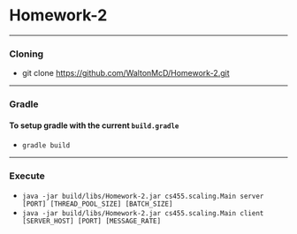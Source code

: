 # Homework-2

---

### Cloning

- git clone https://github.com/WaltonMcD/Homework-2.git

---

### Gradle

#### To setup gradle with the current `build.gradle`

- `gradle build`

---

### Execute

- `java -jar build/libs/Homework-2.jar cs455.scaling.Main server [PORT] [THREAD_POOL_SIZE] [BATCH_SIZE]`
- `java -jar build/libs/Homework-2.jar cs455.scaling.Main client [SERVER_HOST] [PORT] [MESSAGE_RATE]`
